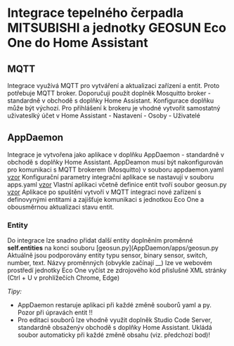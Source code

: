 # Integrace tepelného čerpadla MITSUBISHI a jednotky GEOSUN Eco One do Home Assistant
## MQTT
Integrace využívá MQTT pro vytváření a aktualizaci zařízení a entit. Proto potřebuje MQTT broker. 
Doporučuji použít doplněk Mosquitto broker - standardně v obchodě s doplňky Home Assistant.
Konfigurace doplňku může být výchozí. Pro přihlášení k brokeru je vhodné vytvořit samostatný uživateslký účet v Home Assistant - Nastavení - Osoby - Uživatelé
## AppDaemon
Integrace je vytvořena jako aplikace v doplňku AppDaemon - standardně v obchodě s doplňky Home Assistant.
AppDeamon musí být nakonfigurován pro komunikaci s MQTT brokerem (Mosquitto) v souboru appdaemon.yaml [vzor](AppDaemon/appdaemon.yaml)
Konfigurační parametry integrační aplikace se nastavují v souboru apps.yaml [vzor](AppDaemon/apps/apps.yaml)
Vlastní aplikaci včetně definice entit tvoří soubor geosun.py [vzor](AppDaemon/apps/geosun.py)
Aplikace po spuštění vytvoří v MQTT integraci nové zařízení s definovynými entitami a zajišťuje komunikaci s jednotkou Eco One a obousměrnou aktualizaci stavu entit. 
### Entity
Do integrace lze snadno přidat další entity doplněním proměnné **self.entities** na konci souboru [geosun.py](AppDaemon/apps/geosun.py
Aktuálně jsou podporovány entity typu sensor, binary sensor, switch, number, text.
Názvy proměnných (obvykle začínají __) lze ve webovém prostředí jednotky Eco One vyčíst ze zdrojového kód přislušné XML stránky (Ctrl + U v prohlížečích Chrome, Edge)     

_Tipy:_
- AppDaemon restaruje aplikaci při každé změně souborů yaml a py. Pozor při úpravách entit !!
- Pro editaci souborů lze vhodně využit doplněk Studio Code Server, standardně obsaženýv obchodě s doplňky Home Assistant. Ukládá soubor automaticky při každé změně obsahu (viz. předchozí bod)!

